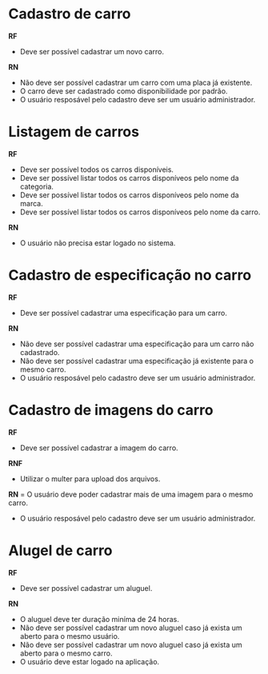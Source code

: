 # Cadastro de carro

**RF**
- Deve ser possível cadastrar um novo carro.

**RN**
- Não deve ser possível cadastrar um carro com uma placa já existente.
- O carro deve ser cadastrado como disponibilidade por padrão.
- O usuário resposável pelo cadastro deve ser um usuário administrador.

# Listagem de carros
**RF**
- Deve ser possível todos os carros disponíveis.
- Deve ser possível listar todos os carros disponíveos pelo nome da categoria.
- Deve ser possível listar todos os carros disponíveos pelo nome da marca.
- Deve ser possível listar todos os carros disponíveos pelo nome da carro.

**RN**
- O usuário não precisa estar logado no sistema.

# Cadastro de especificação no carro

**RF**
- Deve ser possível cadastrar uma especificação para um carro.

**RN**
- Não deve ser possível cadastrar uma especificação para um carro não cadastrado.
- Não deve ser possível cadastrar uma especificação já existente para o mesmo carro.
- O usuário resposável pelo cadastro deve ser um usuário administrador.

# Cadastro de imagens do carro

**RF**
- Deve ser possível cadastrar a imagem do carro.

**RNF**
- Utilizar o multer para upload dos arquivos.

**RN**
= O usuário deve poder cadastrar mais de uma imagem para o mesmo carro.
- O usuário resposável pelo cadastro deve ser um usuário administrador.

# Alugel de carro
**RF**
- Deve ser possível cadastrar um aluguel.

**RN**
- O aluguel deve ter duração miníma de 24 horas.
- Não deve ser possível cadastrar um novo aluguel caso já exista um aberto para o mesmo usuário.
- Não deve ser possível cadastrar um novo aluguel caso já exista um aberto para o mesmo carro.
- O usuário deve estar logado na aplicação.